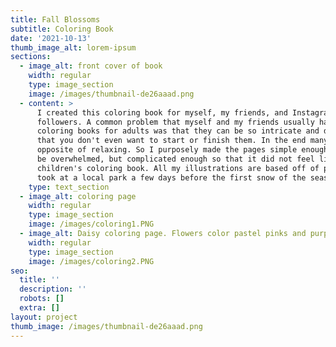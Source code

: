 ```yaml
---
title: Fall Blossoms
subtitle: Coloring Book
date: '2021-10-13'
thumb_image_alt: lorem-ipsum
sections:
  - image_alt: front cover of book
    width: regular
    type: image_section
    image: /images/thumbnail-de26aaad.png
  - content: >
      I created this coloring book for myself, my friends, and Instagram
      followers. A common problem that myself and my friends usually had with
      coloring books for adults was that they can be so intricate and detailed
      that you don't even want to start or finish them. In the end many are the
      opposite of relaxing. So I purposely made the pages simple enough to not
      be overwhelmed, but complicated enough so that it did not feel like a
      children's coloring book. All my illustrations are based off of photos I
      took at a local park a few days before the first snow of the season.
    type: text_section
  - image_alt: coloring page
    width: regular
    type: image_section
    image: /images/coloring1.PNG
  - image_alt: Daisy coloring page. Flowers color pastel pinks and purples.
    width: regular
    type: image_section
    image: /images/coloring2.PNG
seo:
  title: ''
  description: ''
  robots: []
  extra: []
layout: project
thumb_image: /images/thumbnail-de26aaad.png
---
```


